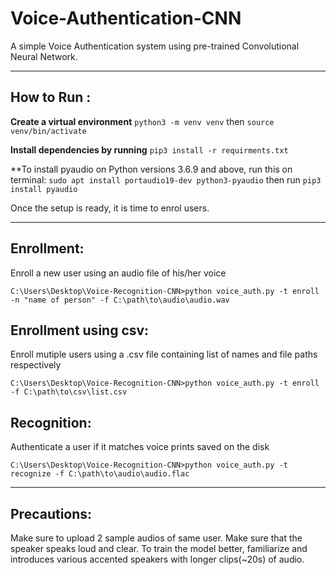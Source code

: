 # Voice-Authentication-CNN
A simple Voice Authentication system using pre-trained Convolutional Neural Network.

___

## How to Run :

**Create a virtual environment**
```python3 -m venv venv```
then
```source venv/bin/activate```

   
**Install dependencies by running**  ```pip3 install -r requirments.txt```

**To install pyaudio on Python versions 3.6.9 and above, run this on terminal:
 ```sudo apt install portaudio19-dev python3-pyaudio```
 then run
 ```pip3 install pyaudio```

 Once the setup is ready, it is time to enrol users.

___


## Enrollment:
Enroll a new user using an audio file of his/her voice

``C:\Users\Desktop\Voice-Recognition-CNN>python voice_auth.py -t enroll -n "name of person" -f C:\path\to\audio\audio.wav``

## Enrollment using csv:
Enroll mutiple users using a .csv file containing list of names and file paths respectively

``C:\Users\Desktop\Voice-Recognition-CNN>python voice_auth.py -t enroll -f C:\path\to\csv\list.csv``

 
## Recognition:
Authenticate a user if it matches voice prints saved on the disk

``C:\Users\Desktop\Voice-Recognition-CNN>python voice_auth.py -t recognize -f C:\path\to\audio\audio.flac``


___

## Precautions:

Make sure to upload 2 sample audios of same user. Make sure that the speaker speaks loud and clear. To train the model better, familiarize and introduces various accented speakers with longer clips(~20s) of audio.

